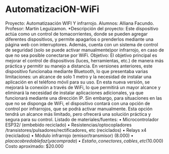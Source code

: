 # AutomatizaciON-WiFi
Proyecto: Automatizaación WIFI Y infrarrojo. 
Alumnos: Alliana Facundo.
Profesor: Martin Leguizamon. 
*Descripción del proyecto: 
Este dispositivo actúa como un control de tomacorrientes, donde se pueden agregar diferentes dispositivos, y permite apagarlos o prenderlos mediante una página web con interruptores. Además, cuenta con un sistema de control de seguridad (solo se puede activar manualmente)por infrarrojo, en caso de que no sea posible conectarse por WiFi.
Objetivo: El objetivo principal es mejorar el control de dispositivos (luces, herramientas, etc.) de manera más práctica y permitir su manejo a distancia.
 En versiones anteriores, este dispositivo funcionaba mediante Bluetooth, lo que presentaba varias limitaciones: un alcance de solo 1 metro y la necesidad de instalar una aplicación en el teléfono móvil para su uso.
 En esta nueva versión, se mejorará la conexión a través de WiFi, lo que permitirá un mayor alcance y eliminará la necesidad de instalar aplicaciones adicionales, ya que funcionará mediante una dirección IP. Sin embargo, para situaciones en las que no se disponga de WiFi, el dispositivo contará con una opción de control por infrarrojos, que se podrá activar manualmente. Esta opción tendrá un alcance más limitado, pero ofrecerá una solución práctica y segura para su control.
Listado de materiales/fuentes: 
• Microcontrolador ESP32/ (embebido reciclado) 
      • Resistencias/optocopladores /transistores/pulsadores/rectificadores, etc (reciclados) 
       • Relays x4 (reciclados)
        • Módulo infrarrojo (emisor/transmisor) ($8.000)
       • placa cobre doble faz (ya comprada)
       • Estaño, conectores, cables, etc ($10.000) 
         Costo aproximado: $20.000 
